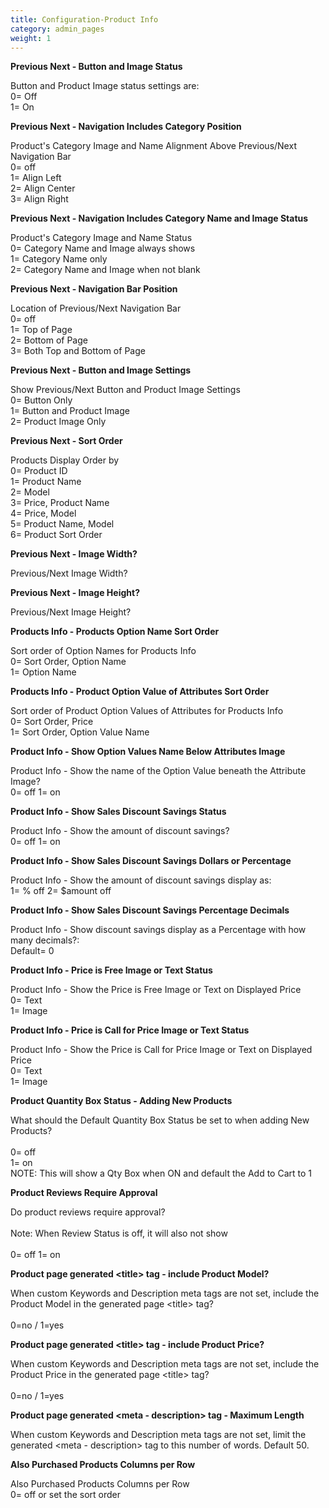 ```yaml
---
title: Configuration-Product Info
category: admin_pages
weight: 1
---
```


<b>Previous Next - Button and Image Status</b>

<div class='indent'>Button and Product Image status settings are:<br />0= Off<br />1= On</div>


<b>Previous Next - Navigation Includes Category Position</b>

<div class='indent'>Product's Category Image and Name Alignment Above Previous/Next Navigation Bar<br />0= off<br />1= Align Left<br />2= Align Center<br />3= Align Right</div>


<b>Previous Next - Navigation Includes Category Name and Image Status</b>

<div class='indent'>Product's Category Image and Name Status<br />0= Category Name and Image always shows<br />1= Category Name only<br />2= Category Name and Image when not blank</div>


<b>Previous Next - Navigation Bar Position</b>

<div class='indent'>Location of Previous/Next Navigation Bar<br />0= off<br />1= Top of Page<br />2= Bottom of Page<br />3= Both Top and Bottom of Page</div>


<b>Previous Next - Button and Image Settings</b>

<div class='indent'>Show Previous/Next Button and Product Image Settings<br />0= Button Only<br />1= Button and Product Image<br />2= Product Image Only</div>


<b>Previous Next - Sort Order</b>

<div class='indent'>Products Display Order by<br />0= Product ID<br />1= Product Name<br />2= Model<br />3= Price, Product Name<br />4= Price, Model<br />5= Product Name, Model<br />6= Product Sort Order</div>


<b>Previous Next - Image Width?</b>

<div class='indent'>Previous/Next Image Width?</div>


<b>Previous Next - Image Height?</b>

<div class='indent'>Previous/Next Image Height?</div>


<b>Products Info - Products Option Name Sort Order</b>

<div class='indent'>Sort order of Option Names for Products Info<br />0= Sort Order, Option Name<br />1= Option Name</div>


<b>Products Info - Product Option Value of Attributes Sort Order</b>

<div class='indent'>Sort order of Product Option Values of Attributes for Products Info<br />0= Sort Order, Price<br />1= Sort Order, Option Value Name</div>


<b>Product Info - Show Option Values Name Below Attributes Image</b>

<div class='indent'>Product Info - Show the name of the Option Value beneath the Attribute Image?<br />0= off 1= on</div>


<b>Product Info - Show Sales Discount Savings Status</b>

<div class='indent'>Product Info - Show the amount of discount savings?<br />0= off 1= on</div>


<b>Product Info - Show Sales Discount Savings Dollars or Percentage</b>

<div class='indent'>Product Info - Show the amount of discount savings display as:<br />1= % off 2= $amount off</div>


<b>Product Info - Show Sales Discount Savings Percentage Decimals</b>

<div class='indent'>Product Info - Show discount savings display as a Percentage with how many decimals?:<br />Default= 0</div>


<b>Product Info - Price is Free Image or Text Status</b>

<div class='indent'>Product Info - Show the Price is Free Image or Text on Displayed Price<br />0= Text<br />1= Image</div>


<b>Product Info - Price is Call for Price Image or Text Status</b>

<div class='indent'>Product Info - Show the Price is Call for Price Image or Text on Displayed Price<br />0= Text<br />1= Image</div>


<b>Product Quantity Box Status - Adding New Products</b>

<div class='indent'>What should the Default Quantity Box Status be set to when adding New Products?<br /><br />0= off<br />1= on<br />NOTE: This will show a Qty Box when ON and default the Add to Cart to 1</div>


<b>Product Reviews Require Approval</b>

<div class='indent'>Do product reviews require approval?<br /><br />Note: When Review Status is off, it will also not show<br /><br />0= off 1= on</div>


<b>Product page generated &lt;title&gt; tag - include Product Model?</b>

<div class='indent'>When custom Keywords and Description meta tags are not set, include the Product Model in the generated page &lt;title&gt; tag?<br><br>0=no / 1=yes</div>


<b>Product page generated &lt;title&gt; tag - include Product Price?</b>

<div class='indent'>When custom Keywords and Description meta tags are not set, include the Product Price in the generated page &lt;title&gt; tag?<br><br>0=no / 1=yes</div>


<b>Product page generated &lt;meta - description&gt; tag - Maximum Length</b>

<div class='indent'>When custom Keywords and Description meta tags are not set, limit the generated &lt;meta - description&gt; tag to this number of words. Default 50.</div>


<b>Also Purchased Products Columns per Row</b>

<div class='indent'>Also Purchased Products Columns per Row<br />0= off or set the sort order</div>


